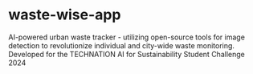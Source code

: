 # waste-wise-app
AI-powered urban waste tracker - utilizing open-source tools for image detection to revolutionize individual and city-wide waste monitoring. Developed for the TECHNATION AI for Sustainability Student Challenge 2024
